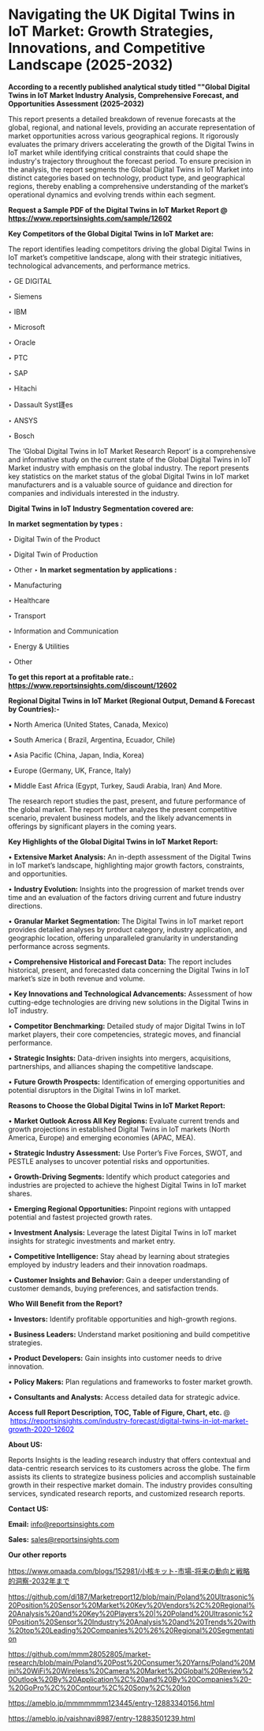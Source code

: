 # Navigating the UK Digital Twins in IoT Market: Growth Strategies, Innovations, and Competitive Landscape (2025-2032)

<strong>According to a recently published analytical study titled ""Global Digital Twins in IoT Market Industry Analysis, Comprehensive Forecast, and Opportunities Assessment (2025–2032)</strong>

This report presents a detailed breakdown of revenue forecasts at the global, regional, and national levels, providing an accurate representation of market opportunities across various geographical regions. It rigorously evaluates the primary drivers accelerating the growth of the Digital Twins in IoT market while identifying critical constraints that could shape the industry's trajectory throughout the forecast period. To ensure precision in the analysis, the report segments the Global Digital Twins in IoT Market into distinct categories based on technology, product type, and geographical regions, thereby enabling a comprehensive understanding of the market’s operational dynamics and evolving trends within each segment.

<strong>Request a Sample PDF of the Digital Twins in IoT Market Report </strong><strong>@<a href=https://www.reportsinsights.com/sample/12602 style=color:#0000ff;> https://www.reportsinsights.com/sample/12602</a></strong></font>

<strong>Key Competitors of the Global Digital Twins in IoT Market are:</strong>

The report identifies leading competitors driving the global Digital Twins in IoT market’s competitive landscape, along with their strategic initiatives, technological advancements, and performance metrics.

‣ GE DIGITAL

‣ Siemens

‣ IBM

‣ Microsoft

‣ Oracle

‣ PTC

‣ SAP

‣ Hitachi

‣ Dassault Syst鑝es

‣ ANSYS

‣ Bosch

The ‘Global Digital Twins in IoT Market Research Report’ is a comprehensive and informative study on the current state of the Global Digital Twins in IoT Market industry with emphasis on the global industry. The report presents key statistics on the market status of the global Digital Twins in IoT market manufacturers and is a valuable source of guidance and direction for companies and individuals interested in the industry.

<strong>Digital Twins in IoT Industry Segmentation covered are:</strong>

<strong>In market segmentation by types : </strong>

‣ Digital Twin of the Product

‣ Digital Twin of Production

‣ Other
‣ 
<strong>In market segmentation by applications : </strong>

‣ Manufacturing

‣ Healthcare

‣ Transport

‣ Information and Communication

‣ Energy & Utilities

‣ Other

<strong>To get this report at a profitable rate.: <a href=https://www.reportsinsights.com/discount/12602 style=color:#0000ff;>https://www.reportsinsights.com/discount/12602</a></strong></font>

<strong>Regional Digital Twins in IoT Market (Regional Output, Demand &amp; Forecast by Countries):-</strong>

• North America (United States, Canada, Mexico)

• South America ( Brazil, Argentina, Ecuador, Chile)

• Asia Pacific (China, Japan, India, Korea)

• Europe (Germany, UK, France, Italy)

• Middle East Africa (Egypt, Turkey, Saudi Arabia, Iran) And More.

The research report studies the past, present, and future performance of the global market. The report further analyzes the present competitive scenario, prevalent business models, and the likely advancements in offerings by significant players in the coming years.

<strong>Key Highlights of the Global Digital Twins in IoT Market Report:</strong>

• <strong>Extensive Market Analysis:</strong> An in-depth assessment of the Digital Twins in IoT market’s landscape, highlighting major growth factors, constraints, and opportunities.

• <strong>Industry Evolution:</strong> Insights into the progression of market trends over time and an evaluation of the factors driving current and future industry directions.

• <strong>Granular Market Segmentation:</strong> The Digital Twins in IoT market report provides detailed analyses by product category, industry application, and geographic location, offering unparalleled granularity in understanding performance across segments.

• <strong>Comprehensive Historical and Forecast Data:</strong> The report includes historical, present, and forecasted data concerning the Digital Twins in IoT market’s size in both revenue and volume.

• <strong>Key Innovations and Technological Advancements:</strong> Assessment of how cutting-edge technologies are driving new solutions in the Digital Twins in IoT industry.

• <strong>Competitor Benchmarking:</strong> Detailed study of major Digital Twins in IoT market players, their core competencies, strategic moves, and financial performance.

• <strong>Strategic Insights:</strong> Data-driven insights into mergers, acquisitions, partnerships, and alliances shaping the competitive landscape.

• <strong>Future Growth Prospects:</strong> Identification of emerging opportunities and potential disruptors in the Digital Twins in IoT market.

<strong>Reasons to Choose the Global Digital Twins in IoT Market Report:</strong>

• <strong>Market Outlook Across All Key Regions:</strong> Evaluate current trends and growth projections in established Digital Twins in IoT markets (North America, Europe) and emerging economies (APAC, MEA).

• <strong>Strategic Industry Assessment:</strong> Use Porter’s Five Forces, SWOT, and PESTLE analyses to uncover potential risks and opportunities.

• <strong>Growth-Driving Segments:</strong> Identify which product categories and industries are projected to achieve the highest Digital Twins in IoT market shares.

• <strong>Emerging Regional Opportunities:</strong> Pinpoint regions with untapped potential and fastest projected growth rates.

• <strong>Investment Analysis:</strong> Leverage the latest Digital Twins in IoT market insights for strategic investments and market entry.

• <strong>Competitive Intelligence:</strong> Stay ahead by learning about strategies employed by industry leaders and their innovation roadmaps.

• <strong>Customer Insights and Behavior:</strong> Gain a deeper understanding of customer demands, buying preferences, and satisfaction trends.

<strong>Who Will Benefit from the Report?</strong>

• <strong>Investors:</strong> Identify profitable opportunities and high-growth regions.

• <strong>Business Leaders:</strong> Understand market positioning and build competitive strategies.

• <strong>Product Developers:</strong> Gain insights into customer needs to drive innovation.

• <strong>Policy Makers:</strong> Plan regulations and frameworks to foster market growth.

• <strong>Consultants and Analysts:</strong> Access detailed data for strategic advice.
</ul>
<strong>Access full Report Description, TOC, Table of Figure, Chart, etc. </strong>@  <a href=https://reportsinsights.com/industry-forecast/digital-twins-in-iot-market-growth-2020-12602 style=color:#0000ff;>https://reportsinsights.com/industry-forecast/digital-twins-in-iot-market-growth-2020-12602</a></font>

<strong><strong>About US</strong>:</strong>

Reports Insights is the leading research industry that offers contextual and data-centric research services to its customers across the globe. The firm assists its clients to strategize business policies and accomplish sustainable growth in their respective market domain. The industry provides consulting services, syndicated research reports, and customized research reports.

<strong>Contact US:</strong>

<p class=""""><b>Email:</b> <a href=mailto:info@reportsinsights.com>info@reportsinsights.com</a></p>
<p class=""""><b>Sales:</b> <a href=mailto:sales@reportsinsights.com>sales@reportsinsights.com</a></p>

<strong>Our other reports</strong>

<a href=https://www.omaada.com/blogs/152981/小核キット-市場-将来の動向と戦略的洞察-2032年まで>https://www.omaada.com/blogs/152981/小核キット-市場-将来の動向と戦略的洞察-2032年まで</a>

<a href=https://github.com/di187/Marketreport12/blob/main/Poland%20Ultrasonic%20Position%20Sensor%20Market%20Key%20Vendors%2C%20Regional%20Analysis%20and%20Key%20Players%20|%20Poland%20Ultrasonic%20Position%20Sensor%20Industry%20Analysis%20and%20Trends%20with%20top%20Leading%20Companies%20%26%20Regional%20Segmentation>https://github.com/di187/Marketreport12/blob/main/Poland%20Ultrasonic%20Position%20Sensor%20Market%20Key%20Vendors%2C%20Regional%20Analysis%20and%20Key%20Players%20|%20Poland%20Ultrasonic%20Position%20Sensor%20Industry%20Analysis%20and%20Trends%20with%20top%20Leading%20Companies%20%26%20Regional%20Segmentation</a>

<a href=https://github.com/mmm28052805/market-research/blob/main/Poland%20Post%20Consumer%20Yarns/Poland%20Mini%20WiFi%20Wireless%20Camera%20Market%20Global%20Review%20Outlook%20By%20Application%2C%20and%20By%20Companies%20-%20GoPro%2C%20Contour%2C%20Sony%2C%20Ion>https://github.com/mmm28052805/market-research/blob/main/Poland%20Post%20Consumer%20Yarns/Poland%20Mini%20WiFi%20Wireless%20Camera%20Market%20Global%20Review%20Outlook%20By%20Application%2C%20and%20By%20Companies%20-%20GoPro%2C%20Contour%2C%20Sony%2C%20Ion</a>

<a href=https://ameblo.jp/mmmmmmm123445/entry-12883340156.html>https://ameblo.jp/mmmmmmm123445/entry-12883340156.html</a>

<a href=https://ameblo.jp/vaishnavi8987/entry-12883501239.html>https://ameblo.jp/vaishnavi8987/entry-12883501239.html</a>
